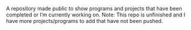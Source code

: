 A repository made public to show programs and projects that have been completed or I’m currently working on. 
Note: This repo is unfinished and I have more projects/programs to add that have not been pushed.
